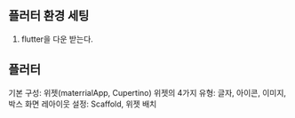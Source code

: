 ## 플러터 환경 세팅

1. flutter을 다운 받는다.



## 플러터

기본 구성: 위젯(materrialApp, Cupertino)
위젯의 4가지 유형: 글자, 아이콘, 이미지, 박스
화면 레아이웃 설정: Scaffold, 위젯 배치
